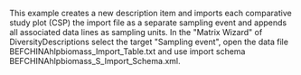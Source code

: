 This example creates a new description item and imports each comparative study plot (CSP) the import file as a separate sampling event and appends all associated data lines as sampling units. In the "Matrix Wizard" of DiversityDescriptions select the target "Sampling event", open the data file BEFCHINAhlpbiomass_Import_Table.txt and use import schema BEFCHINAhlpbiomass_S_Import_Schema.xml.
